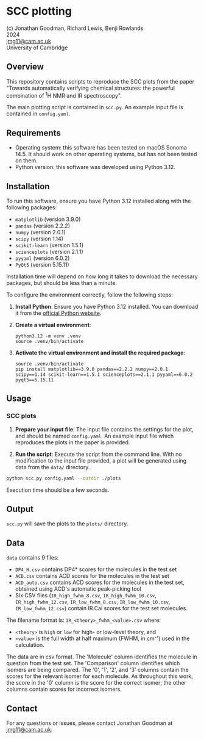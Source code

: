 # SCC plotting

(c) Jonathan Goodman, Richard Lewis, Benji Rowlands  
2024  
jmg11@cam.ac.uk  
University of Cambridge  

## Overview

This repository contains scripts to reproduce the SCC plots from the paper
"Towards automatically verifying chemical structures: the powerful combination
of <sup>1</sup>H NMR and IR spectroscopy". 

The main plotting script is contained in `scc.py`. An example input file is
contained in `config.yaml`.

## Requirements
- Operating system: this software has been tested on macOS Sonoma 14.5. It
  should work on other operating systems, but has not been tested on them.
- Python version: this software was developed using Python 3.12.

## Installation

To run this software, ensure you have Python 3.12 installed along with the
following packages:
- `matplotlib` (version 3.9.0)
- `pandas` (version 2.2.2)
- `numpy` (version 2.0.1)
- `scipy` (version 1.14)
- `scikit-learn` (version 1.5.1)
- `scienceplots` (version 2.1.1)
- `pyyaml` (version 6.0.2)
- `PyQt5` (version 5.15.11)

Installation time will depend on how long it takes to download the necessary
packages, but should be less than a minute.

To configure the environment correctly, follow the following steps:
1. **Install Python**: Ensure you have Python 3.12 installed. You can
   download it from the [official Python
   website](https://www.python.org/downloads/release/python-3124/).

2. **Create a virtual environment**:
    ```
    python3.12 -m venv .venv
    source .venv/bin/activate 
    ```

3. **Activate the virtual environment and install the required package**:
    ```
    source .venv/bin/activate
    pip install matplotlib==3.9.0 pandas==2.2.2 numpy==2.0.1 scipy==1.14 scikit-learn==1.5.1 scienceplots==2.1.1 pyyaml==6.0.2 pyqt5==5.15.11
    ```

## Usage

### SCC plots

1. **Prepare your input file**: The input file contains the settings for the
   plot, and should be named `config.yaml`. An example input file which
   reproduces the plots in the paper is provided.

2. **Run the script**: Execute the script from the command line. With no
   modification to the input file provided, a plot will be generated using data
   from the `data/` directory.
```bash
python scc.py config.yaml --outdir ./plots
```

Execution time should be a few seconds.

## Output

`scc.py` will save the plots to the `plots/` directory.

## Data
`data` contains 9 files:
- `DP4_H.csv` contains DP4* scores for the molecules in the test set
- `ACD.csv` contains ACD scores for the molecules in the test set
- `ACD_auto.csv` contains ACD scores for the molecules in the test set, obtained
  using ACD's automatic peak-picking tool
- Six CSV files (`IR_high_fwhm_8.csv`, `IR_high_fwhm_10.csv`, `IR_high_fwhm_12.csv`, `IR_low_fwhm_8.csv`, `IR_low_fwhm_10.csv`, `IR_low_fwhm_12.csv`) contain IR.Cai scores for the test set molecules.  

The filename format is:
`IR_<theory>_fwhm_<value>.csv`
where:
- `<theory>` is `high` or `low` for high- or low-level theory, and  
- `<value>` is the full width at half maximum (FWHM, in cm⁻¹) used in the calculation.


The data are in csv format. The 'Molecule' column identifies the molecule in
question from the test set. The 'Comparison' column identifies which isomers are
being compared. The '0', '1', '2', and '3' columns contain the scores for the
relevant isomer for each molecule. As throughout this work, the score in the '0'
column is the score for the correct isomer; the other columns contain scores for
incorrect isomers.

## Contact

For any questions or issues, please contact Jonathan Goodman at jmg11@cam.ac.uk.